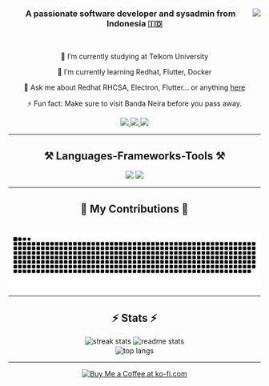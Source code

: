 <div align="center">
  <img align="right" src="https://visitor-badge.laobi.icu/badge?page_id=termaulmaul.termaulmaul" />
  <h3>A passionate software developer and sysadmin from Indonesia 🇮🇩</h3>
  <br/>
  <p>🔭 I’m currently studying at Telkom University</p>
  <p>🌱 I’m currently learning Redhat, Flutter, Docker</p>
  <p>💬 Ask me about Redhat RHCSA, Electron, Flutter... or anything <a href="https://github.com/termaulmaul/termaulmaul/issues">here</a></p>
  <p>⚡ Fun fact: Make sure to visit Banda Neira before you pass away.</p>
</div>

<div align="center">
  <a href="mailto:hipsterweeds@gmail.com">
    <img src="https://img.shields.io/badge/Gmail-333333?style=for-the-badge&logo=gmail&logoColor=red" />
  </a>
  <a href="https://www.linkedin.com/in/maulana-rafi-0a0349179/" target="_blank">
    <img src="https://img.shields.io/badge/LinkedIn-0077B5?style=for-the-badge&logo=linkedin&logoColor=white" target="_blank" />
  </a>
  <a href="https://credly.com/users/maulana-rafi/badges" target="_blank">
    <img src="https://img.shields.io/badge/Portfolio-FF5722?style=for-the-badge&logo=todoist&logoColor=white" target="_blank" />
  </a>
</div>

<hr/>

<h2 align="center">⚒️ Languages-Frameworks-Tools ⚒️</h2>
<div align="center">
    <img src="https://skillicons.dev/icons?i=react,bootstrap,mui,html,css,vscode,github,figma,tailwind,git,r" />
    <img src="https://skillicons.dev/icons?i=nodejs,python,javascript,typescript,express,firebase,mongodb,c,java,nextjs,mysql,flask" /><br>
</div>

<hr/>

<div align="center">
  <h2>🐍 My Contributions 🐍</h2>
  <br>
  <img alt="snake eating my contributions" src="https://raw.githubusercontent.com/salesp07/salesp07/output/github-contribution-grid-snake.svg" />
</div>

<hr/>

<h2 align="center">⚡ Stats ⚡</h2>
<div align="center">
  <img width=390 src="https://github-readme-streak-stats-salesp07.vercel.app/?user=termaulmaul&count_private=true&theme=react&border_radius=10" alt="streak stats"/>
  <img width=390 src="https://github-readme-stats-salesp07.vercel.app/api?username=termaulmaul&count_private=true&show_icons=true&theme=react&rank_icon=github&border_radius=10" alt="readme stats" />
  <br/>
  <img width=325 align="center" src="https://github-readme-stats-salesp07.vercel.app/api/top-langs/?username=termaulmaul&hide=HTML&langs_count=8&layout=compact&theme=react&border_radius=10&size_weight=0.5&count_weight=0.5&exclude_repo=github-readme-stats" alt="top langs" />
</div>

<hr/>

<div align="center">
  <a href='patreon.com/hipsterweeds' target='_blank'><img height='64' style='border:0px;height:64px;' src='https://storage.ko-fi.com/cdn/kofi1.png?v=3' border='0' alt='Buy Me a Coffee at ko-fi.com' /></a>
</div>
